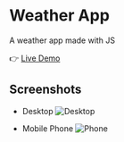 # Weather App
A weather app made with JS

👉 [Live Demo](https://acamposcar.github.io/weather-app/)

## Screenshots

- Desktop
![Desktop](https://user-images.githubusercontent.com/9263545/161567616-5987228b-5204-4ac4-9c90-ede98c9e2ba2.png)

- Mobile Phone
![Phone](https://user-images.githubusercontent.com/9263545/161567896-840f2fec-7b13-4813-9ea6-0cb12123a451.png)
